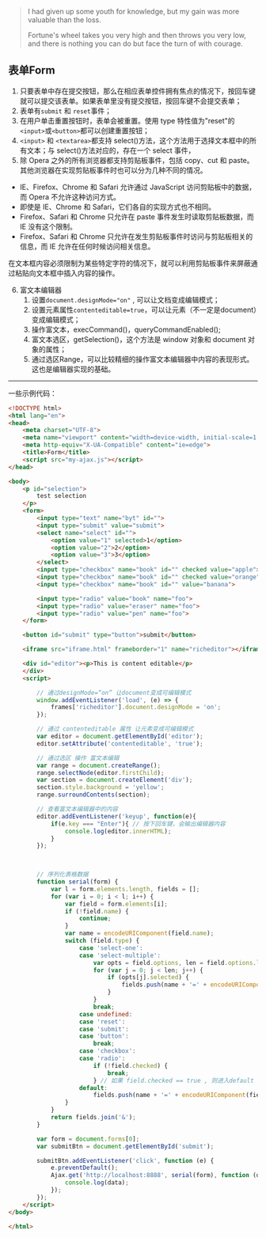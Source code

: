 
> I had given up some youth for knowledge, but my gain was more valuable than the loss.
> 
> Fortune's wheel takes you very high and then throws you very low, and there is nothing you can do but face the turn of with courage.

## 表单Form

1. 只要表单中存在提交按钮，那么在相应表单控件拥有焦点的情况下，按回车键就可以提交该表单。如果表单里没有提交按钮，按回车键不会提交表单；
2. 表单有`submit` 和 `reset`事件；
3. 在用户单击重置按钮时，表单会被重置。使用 type 特性值为"reset"的`<input>`或`<button>`都可以创建重置按钮；
4. `<input>` 和 `<textarea>`都支持 select()方法，这个方法用于选择文本框中的所有文本；与 select()方法对应的，存在一个 select 事件，
5. 除 Opera 之外的所有浏览器都支持剪贴板事件，包括 copy、cut 和 paste。其他浏览器在实现剪贴板事件时也可以分为几种不同的情况。 

- IE、Firefox、Chrome 和 Safari 允许通过 JavaScript 访问剪贴板中的数据，而 Opera 不允许这种访问方式。 
- 即使是 IE、Chrome 和 Safari，它们各自的实现方式也不相同。 
- Firefox、Safari 和 Chrome 只允许在 paste 事件发生时读取剪贴板数据，而 IE 没有这个限制。 
- Firefox、Safari 和 Chrome 只允许在发生剪贴板事件时访问与剪贴板相关的信息，而 IE 允许在任何时候访问相关信息。 
 
在文本框内容必须限制为某些特定字符的情况下，就可以利用剪贴板事件来屏蔽通过粘贴向文本框中插入内容的操作。

6. 富文本编辑器
    1. 设置`document.designMode="on"` , 可以让文档变成编辑模式；
    2. 设置元素属性`contenteditable=true`，可以让元素（不一定是document）变成编辑模式；
    3. 操作富文本，execCommand()，queryCommandEnabled();
    4. 富文本选区，getSelection()，这个方法是 window 对象和 document 对象的属性；
    5. 通过选区Range，可以比较精细的操作富文本编辑器中内容的表现形式。这也是编辑器实现的基础。

------------------------------------------------------------------------------------------
一些示例代码：
``` html
<!DOCTYPE html>
<html lang="en">
<head>
    <meta charset="UTF-8">
    <meta name="viewport" content="width=device-width, initial-scale=1.0">
    <meta http-equiv="X-UA-Compatible" content="ie=edge">
    <title>Form</title>
    <script src="my-ajax.js"></script>
</head>

<body>
    <p id="selection">
        test selection
    </p>
    <form>
        <input type="text" name="byt" id="">
        <input type="submit" value="submit">
        <select name="select" id="">
            <option value="1" selected>1</option>
            <option value="2">2</option>
            <option value="3">3</option>
        </select>
        <input type="checkbox" name="book" id="" checked value="apple">
        <input type="checkbox" name="book" id="" checked value="orange">
        <input type="checkbox" name="book" id="" value="banana">

        <input type="radio" value="book" name="foo">
        <input type="radio" value="eraser" name="foo">
        <input type="radio" value="pen" name="foo">
    </form>

    <button id="submit" type="button">submit</button>

    <iframe src="iframe.html" frameborder="1" name="richeditor"></iframe>

    <div id="editor"><p>This is content editable</p>
    </div>
    <script>

        // 通过designMode=“on” 让document变成可编辑模式
        window.addEventListener('load', (e) => {
            frames['richeditor'].document.designMode = 'on';
        });

        // 通过 contenteditable 属性 让元素变成可编辑模式
        var editor = document.getElementById('editor');
        editor.setAttribute('contenteditable', 'true');

        // 通过选区 操作 富文本编辑
        var range = document.createRange();
        range.selectNode(editor.firstChild);
        var section = document.createElement('div');
        section.style.background = 'yellow';
        range.surroundContents(section);

        // 查看富文本编辑器中的内容
        editor.addEventListener('keyup', function(e){      
            if(e.key === "Enter"){ // 按下回车键，会输出编辑器内容
                console.log(editor.innerHTML);
            }
        });

        

        // 序列化表格数据
        function serial(form) {
            var l = form.elements.length, fields = [];
            for (var i = 0; i < l; i++) {
                var field = form.elements[i];
                if (!field.name) {
                    continue;
                }
                var name = encodeURIComponent(field.name);
                switch (field.type) {
                    case 'select-one':
                    case 'select-multiple':
                        var opts = field.options, len = field.options.length;
                        for (var j = 0; j < len; j++) {
                            if (opts[j].selected) {
                                fields.push(name + '=' + encodeURIComponent(opts[j].value ? opts[j].value : opts[j].text));
                            }
                        }
                        break;
                    case undefined:
                    case 'reset':
                    case 'submit':
                    case 'button':
                        break;
                    case 'checkbox':
                    case 'radio':
                        if (!field.checked) {
                            break;
                        } // 如果 field.checked == true , 则进入default 逻辑
                    default:
                        fields.push(name + '=' + encodeURIComponent(field.value));
                }
            }
            return fields.join('&');
        }

        var form = document.forms[0];
        var submitBtn = document.getElementById('submit');

        submitBtn.addEventListener('click', function (e) {
            e.preventDefault();
            Ajax.get('http://localhost:8888', serial(form), function (data) {
                console.log(data);
            });
        });
    </script>
</body>

</html>
```
